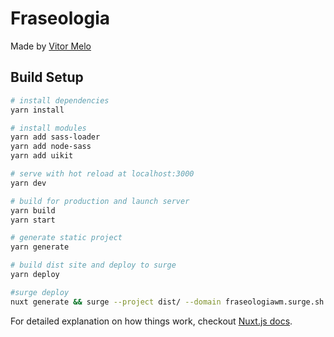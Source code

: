 # Fraseologia
Made by [Vitor Melo](https://github.com/vtmx)

## Build Setup

```bash
# install dependencies
yarn install

# install modules
yarn add sass-loader
yarn add node-sass
yarn add uikit

# serve with hot reload at localhost:3000
yarn dev

# build for production and launch server
yarn build
yarn start

# generate static project
yarn generate

# build dist site and deploy to surge
yarn deploy

#surge deploy
nuxt generate && surge --project dist/ --domain fraseologiawm.surge.sh
```

For detailed explanation on how things work, checkout [Nuxt.js docs](https://nuxtjs.org).
